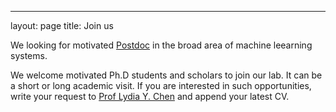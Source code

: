 ---
layout: page
title: Join us

We looking for motivated [Postdoc](docs/Postdoc_TUDelft_20.pdf) in the broad area of machine leearning systems.


We welcome motivated Ph.D students and scholars to join our lab. It can be a short or long academic visit. If you are interested in such opportunities, write your request to [Prof Lydia Y. Chen](mailto:lydiaychen@ieee.org) and append your latest CV.
